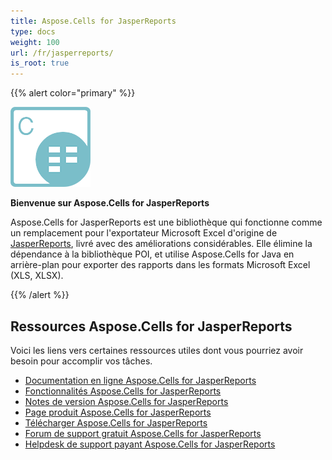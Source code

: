 ```yaml
---
title: Aspose.Cells for JasperReports
type: docs
weight: 100
url: /fr/jasperreports/
is_root: true
---
```


{{% alert color="primary" %}}

**![todo:image_alt_text](jasperreports_logo.png)**

**Bienvenue sur Aspose.Cells for JasperReports**

Aspose.Cells for JasperReports est une bibliothèque qui fonctionne comme un remplacement pour l'exportateur Microsoft Excel d'origine de [JasperReports](https://community.jaspersoft.com/project/jasperreports-library), livré avec des améliorations considérables. Elle élimine la dépendance à la bibliothèque POI, et utilise Aspose.Cells for Java en arrière-plan pour exporter des rapports dans les formats Microsoft Excel (XLS, XLSX).

{{% /alert %}}

## **Ressources Aspose.Cells for JasperReports**

Voici les liens vers certaines ressources utiles dont vous pourriez avoir besoin pour accomplir vos tâches.

- [Documentation en ligne Aspose.Cells for JasperReports](/cells/fr/jasperreports/)
- [Fonctionnalités Aspose.Cells for JasperReports](/cells/fr/jasperreports/feature-overview/)
- [Notes de version Aspose.Cells for JasperReports](https://releases.aspose.com/cells/jasperreports/release-notes/)
- [Page produit Aspose.Cells for JasperReports](https://products.aspose.com/cells/jasperreports/)
- [Télécharger Aspose.Cells for JasperReports](https://downloads.aspose.com/cells/jasperreports)
- [Forum de support gratuit Aspose.Cells for JasperReports](https://forum.aspose.com/c/cells/9)
- [Helpdesk de support payant Aspose.Cells for JasperReports](https://helpdesk.aspose.com/)
